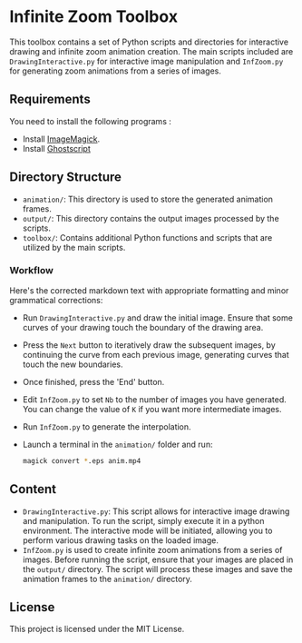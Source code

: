 # Infinite Zoom Toolbox

This toolbox contains a set of Python scripts and directories for interactive drawing and infinite zoom animation creation. The main scripts included are `DrawingInteractive.py` for interactive image manipulation and `InfZoom.py` for generating zoom animations from a series of images.

## Requirements

You need to install the following programs :

- Install [ImageMagick]([link-to-imagemagick](https://imagemagick.org/)).
- Install [Ghostscript]([link-to-ghostscript](https://ghostscript.com/releases/gsdnld.html))

## Directory Structure

- `animation/`: This directory is used to store the generated animation frames.
- `output/`: This directory contains the output images processed by the scripts.
- `toolbox/`: Contains additional Python functions and scripts that are utilized by the main scripts.

### Workflow
Here's the corrected markdown text with appropriate formatting and minor grammatical corrections:

- Run `DrawingInteractive.py` and draw the initial image. Ensure that some curves of your drawing touch the boundary of the drawing area.
- Press the `Next` button to iteratively draw the subsequent images, by continuing the curve from each previous image, generating curves that touch the new boundaries.
- Once finished, press the 'End' button.
- Edit `InfZoom.py` to set `Nb` to the number of images you have generated. You can change the value of `K` if you want more intermediate images.
- Run `InfZoom.py` to generate the interpolation.
- Launch a terminal in the `animation/` folder and run:

  ```sh
  magick convert *.eps anim.mp4
  ```



## Content

- `DrawingInteractive.py`: This script allows for interactive image drawing and manipulation. To run the script, simply execute it in a python environment. The interactive mode will be initiated, allowing you to perform various drawing tasks on the loaded image.
- `InfZoom.py` is used to create infinite zoom animations from a series of images. Before running the script, ensure that your images are placed in the `output/` directory. The script will process these images and save the animation frames to the `animation/` directory.

## License

This project is licensed under the MIT License.